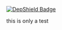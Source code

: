 [![DepShield Badge](https://depshield.sonatype.org/badges/owner/repository/depshield.svg)](https://depshield.github.io)

this is only a test
